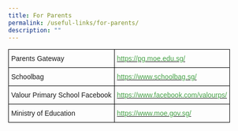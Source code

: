 ```yaml
---
title: For Parents
permalink: /useful-links/for-parents/
description: ""
---
```

<style type="text/css">
.tg  {border-collapse:collapse;border-spacing:0;}
.tg td{border-color:black;border-style:solid;border-width:1px;font-family:Arial, sans-serif;font-size:14px;
  overflow:hidden;padding:10px 5px;word-break:normal;}
.tg th{border-color:black;border-style:solid;border-width:1px;font-family:Arial, sans-serif;font-size:14px;
  font-weight:normal;overflow:hidden;padding:10px 5px;word-break:normal;}
.tg .tg-cly1{text-align:left;vertical-align:middle}
.tg .tg-corx{color:#46A247;text-align:left;vertical-align:top}
</style>
<table class="tg">
<thead>
  <tr>
    <th class="tg-cly1">Parents Gateway</th>
    <th class="tg-corx"><a href="https://pg.moe.edu.sg/"><span style="text-decoration:none;color:#46A247">https://pg.moe.edu.sg/</span></a></th>
  </tr>
</thead>
<tbody>
  <tr>
    <td class="tg-cly1">Schoolbag</td>
    <td class="tg-corx"><a href="https://www.schoolbag.sg/"><span style="text-decoration:none;color:#46A247">https://www.schoolbag.sg/</span></a></td>
  </tr>
  <tr>
    <td class="tg-cly1">Valour Primary School Facebook</td>
    <td class="tg-corx"><a href="https://www.facebook.com/valourps/"><span style="text-decoration:none;color:#46A247">https://www.facebook.com/valourps/</span></a></td>
  </tr>
  <tr>
    <td class="tg-cly1">Ministry of Education</td>
    <td class="tg-corx"><a href="https://www.moe.gov.sg/"><span style="text-decoration:none;color:#46A247">https://www.moe.gov.sg/</span></a></td>
  </tr>
</tbody>
</table>